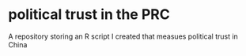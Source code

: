 # political trust in the PRC
 A repository storing an R script I created that measues political trust in China
